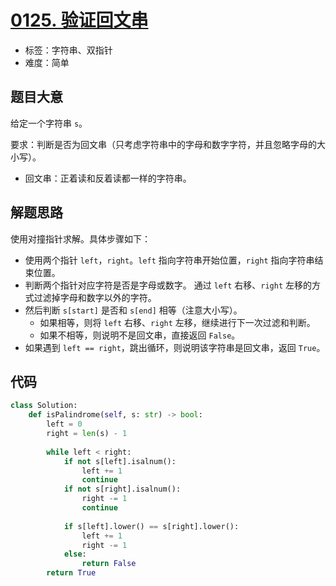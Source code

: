 # [0125. 验证回文串](https://leetcode-cn.com/problems/valid-palindrome/)

- 标签：字符串、双指针
- 难度：简单

## 题目大意

给定一个字符串 `s`。

要求：判断是否为回文串（只考虑字符串中的字母和数字字符，并且忽略字母的大小写）。

- 回文串：正着读和反着读都一样的字符串。

## 解题思路

使用对撞指针求解。具体步骤如下：

- 使用两个指针 `left`，`right`。`left` 指向字符串开始位置，`right` 指向字符串结束位置。
- 判断两个指针对应字符是否是字母或数字。 通过 `left` 右移、`right` 左移的方式过滤掉字母和数字以外的字符。
- 然后判断 `s[start]` 是否和 `s[end]` 相等（注意大小写）。
  - 如果相等，则将 `left` 右移、`right` 左移，继续进行下一次过滤和判断。
  - 如果不相等，则说明不是回文串，直接返回 `False`。
- 如果遇到 `left == right`，跳出循环，则说明该字符串是回文串，返回 `True`。

## 代码

```Python
class Solution:
    def isPalindrome(self, s: str) -> bool:
        left = 0
        right = len(s) - 1
        
        while left < right:
            if not s[left].isalnum():
                left += 1
                continue
            if not s[right].isalnum():
                right -= 1
                continue
            
            if s[left].lower() == s[right].lower():
                left += 1
                right -= 1
            else:
                return False
        return True
```

